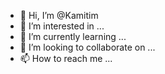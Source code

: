 - 👋 Hi, I’m @Kamitim
- 👀 I’m interested in ...
- 🌱 I’m currently learning ...
- 💞️ I’m looking to collaborate on ...
- 📫 How to reach me ...

<!---
Kamitim/Kamitim is a ✨ special ✨ repository because its `README.md` (this file) appears on your GitHub profile.
You can click the Preview link to take a look at your changes.
--->
